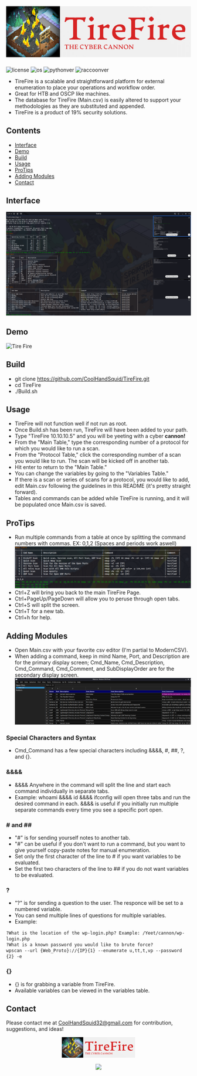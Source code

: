 # ![alt text](https://github.com/CoolHandSquid/TireFire/blob/TireFire_V3/Images/TireFireLogo1.png)
![license](https://img.shields.io/github/license/mashape/apistatus.svg)
![os](https://img.shields.io/badge/OS-Linux-yellow.svg)
![pythonver](https://img.shields.io/badge/python-3.7%2B-blue.svg)
![raccoonver](https://img.shields.io/badge/version-3.2.0-lightgrey.svg)
<!-- [![Tweet](https://img.shields.io/twitter/url/http/shields.io.svg?style=social)](https://twitter.com/intent/tweet?text=Get%20over%20170%20free%20design%20blocks%20based%20on%20Bootstrap%204&url=https://froala.com/design-blocks&via=froala&hashtags=bootstrap,design,templates,blocks,developers) --> 

*	TireFire is a scalable and straightforward platform for external enumeration to place your operations and workflow order. 
*	Great for HTB and OSCP like machines.
*	The database for TireFire (Main.csv) is easily altered to support your methodologies as they are substituted and appended.
*	TireFire is a product of 19% security solutions.    
<!--
<p align="center">
  <img src="https://github.com/CoolHandSquid/TireFire/blob/TireFire_V3/Images/3_TireFire.png" width="200" />
  <img src="https://github.com/CoolHandSquid/TireFire/blob/TireFire_V3/Images/Tire_fire.jpg" width="200" />
  <img src="https://github.com/CoolHandSquid/TireFire/blob/TireFire_V3/Images/CoolHandSquid.jpg" width="200" /> 
</p>
-->

## Contents
  - [Interface](#interface)
  - [Demo](#demo)
  - [Build](#build)
  - [Usage](#usage)
  - [ProTips](#protips)
  - [Adding Modules](#adding-modules)
  - [Contact](#contact)
## Interface
![alt text](https://github.com/CoolHandSquid/TireFire/blob/TireFire_V3/Images/3_TireFire.png)
## Demo
![Tire Fire](https://github.com/CoolHandSquid/TireFire/blob/TireFire_V3/Images/TireFireFinal1.gif)
## Build
- git clone https://github.com/CoolHandSquid/TireFire.git
- cd TireFire
- ./Build.sh
## Usage
*	TireFire will not function well if not run as root.
*	Once Build.sh has been run, TireFire will have been added to your path.
*	Type "TireFire 10.10.10.5" and you will be yeeting with a cyber **cannon!**
*	From the "Main Table," type the corresponding number of a protocol for which you would like to run a scan.
*	From the "Protocol Table," click the corresponding number of a scan you would like to run. The scan will be kicked off in another tab.
*	Hit enter to return to the "Main Table."
*	You can change the variables by going to the "Variables Table."
*	If there is a scan or series of scans for a protocol, you would like to add, edit Main.csv following the guidelines in this README (it's pretty straight forward).
*	Tables and commands can be added while TireFire is running, and it will be populated once Main.csv is saved.
## ProTips
- Run multiple commands from a table at once by splitting the command numbers with commas. EX: 0,1,2 (Spaces and periods work aswell)
![alt text](https://github.com/CoolHandSquid/TireFire/blob/TireFire_V3/Images/4_split.png)
- Ctrl+Z will bring you back to the main TireFire Page.
- Ctrl+PageUp/PageDown will allow you to peruse through open tabs.
- Ctrl+S will split the screen.
- Ctrl+T for a new tab.
- Ctrl+h for help.
## Adding Modules
- Open Main.csv with your favorite csv editor (I'm partial to ModernCSV).
- When adding a command, keep in mind Name, Port, and Description are for the primary display screen; Cmd_Name, Cmd_Description, Cmd_Command, Cmd_Comment, and SubDisplayOrder are for the secondary display screen.
![alt text](https://github.com/CoolHandSquid/TireFire/blob/TireFire_V3/Images/2_csv.png)
### Special Characters and Syntax
-	Cmd_Command has a few special characters including &&&&, #, ##, ?, and {}.
### &&&&
-	&&&& Anywhere in the command will split the line and start each command individually in separate tabs.
  -	Example: whoami &&&& id &&&& ifconfig will open three tabs and run the desired command in each. &&&& is useful if you initially run multiple separate commands every time you see a specific port open.
### \# and \#\#
-	"#" is for sending yourself notes to another tab.  
- "#" can be useful if you don't want to run a command, but you want to give yourself copy-paste notes for manual enumeration.
- Set only the first character of the line to # if you want variables to be evaluated.
- Set the first two characters of the line to ## if you do not want variables to be evaluated.
### ?
- "?" is for sending a question to the user. The responce will be set to a numbered variable.
- You can send multiple lines of questions for multiple variables.
- Example:
```
?What is the location of the wp-login.php? Example: /Yeet/cannon/wp-login.php
?What is a known password you would like to brute force?
wpscan --url {Web_Proto}://{IP}{1} --enumerate u,tt,t,vp --password {2} -e 
```
### {}
-	{} is for grabbing a variable from TireFire.
- Available variables can be viewed in the variables table.  

## Contact
Please contact me at CoolHandSquid32@gmail.com for contribution, suggestions, and ideas!  
<p align="center">
<img src="https://github.com/CoolHandSquid/TireFire/blob/TireFire_V3/Images/TireFireLogo1.png" width="200" />  
</p>
<p align="center">
<img src="https://github.com/CoolHandSquid/TireFire/blob/TireFire_V3/Images/CoolHandSquid.jpg" width="200" /> 
</p>











